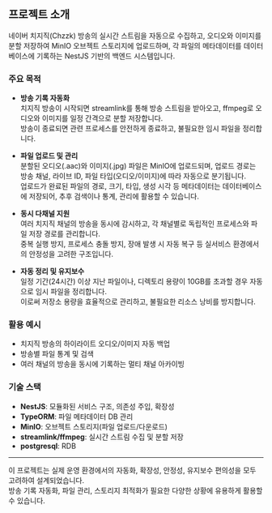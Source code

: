 ## 프로젝트 소개

네이버 치지직(Chzzk) 방송의 실시간 스트림을 자동으로 수집하고, 오디오와 이미지를 분할 저장하여 MinIO 오브젝트 스토리지에 업로드하며, 각 파일의 메타데이터를 데이터베이스에 기록하는 NestJS 기반의 백엔드 시스템입니다.

### 주요 목적

- **방송 기록 자동화**  
  치지직 방송이 시작되면 streamlink를 통해 방송 스트림을 받아오고, ffmpeg로 오디오와 이미지를 일정 간격으로 분할 저장합니다.  
  방송이 종료되면 관련 프로세스를 안전하게 종료하고, 불필요한 임시 파일을 정리합니다.

- **파일 업로드 및 관리**  
  분할된 오디오(.aac)와 이미지(.jpg) 파일은 MinIO에 업로드되며, 업로드 경로는 방송 채널, 라이브 ID, 파일 타입(오디오/이미지)에 따라 자동으로 분기됩니다.  
  업로드가 완료된 파일의 경로, 크기, 타입, 생성 시각 등 메타데이터는 데이터베이스에 저장되어, 추후 검색이나 통계, 관리에 활용할 수 있습니다.

- **동시 다채널 지원**  
  여러 치지직 채널의 방송을 동시에 감시하고, 각 채널별로 독립적인 프로세스와 파일 저장 경로를 관리합니다.  
  중복 실행 방지, 프로세스 충돌 방지, 장애 발생 시 자동 복구 등 실서비스 환경에서의 안정성을 고려한 구조입니다.

- **자동 정리 및 유지보수**  
  일정 기간(24시간) 이상 지난 파일이나, 디렉토리 용량이 10GB를 초과할 경우 자동으로 임시 파일을 정리합니다.  
  이로써 저장소 용량을 효율적으로 관리하고, 불필요한 리소스 낭비를 방지합니다.

### 활용 예시

- 치지직 방송의 하이라이트 오디오/이미지 자동 백업
- 방송별 파일 통계 및 검색
- 여러 채널의 방송을 동시에 기록하는 멀티 채널 아카이빙

### 기술 스택

- **NestJS**: 모듈화된 서비스 구조, 의존성 주입, 확장성
- **TypeORM**: 파일 메타데이터 DB 관리
- **MinIO**: 오브젝트 스토리지(파일 업로드/다운로드)
- **streamlink/ffmpeg**: 실시간 스트림 수집 및 분할 저장
- **postgresql**: RDB

---

이 프로젝트는 실제 운영 환경에서의 자동화, 확장성, 안정성, 유지보수 편의성을 모두 고려하여 설계되었습니다.  
방송 기록 자동화, 파일 관리, 스토리지 최적화가 필요한 다양한 상황에 유용하게 활용할 수 있습니다.
